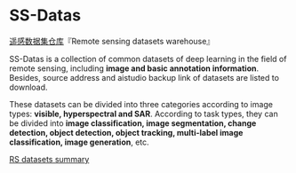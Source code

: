 # SS-Datas

[遥感数据集仓库](README_CN.md)『Remote sensing datasets warehouse』

SS-Datas is a collection of common datasets of deep learning in the field of remote sensing, including **image and basic annotation information**. Besides, source address and aistudio backup link of datasets are listed to download.

These datasets can be divided into three categories according to image types: **visible, hyperspectral and SAR**. According to task types, they can be divided into **image classification, image segmentation, change detection, object detection, object tracking, multi-label image classification, image generation**, etc.

[RS datasets summary](summary/RS-Data-summary.md)
